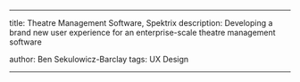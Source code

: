---

title: Theatre Management Software, Spektrix
description: Developing a brand new user experience for an enterprise-scale theatre management software

author: Ben Sekulowicz-Barclay
tags: UX Design

---